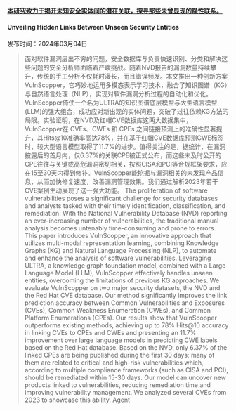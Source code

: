 #### [本研究致力于揭开未知安全实体间的潜在关联，探寻那些未曾显现的隐性联系。](https://arxiv.org/abs/2403.02014)
#### Unveiling Hidden Links Between Unseen Security Entities
发布时间：2024年03月04日
> 面对软件漏洞层出不穷的问题，安全数据库与负责快速识别、分类和解决这些问题的安全分析师面临着严峻挑战。随着NVD报告的漏洞数量持续攀升，传统的手工分析不仅耗时漫长，而且错误频发。本文推出一种创新方案VulnScopper，它巧妙地运用多模态表示学习技术，融合了知识图谱（KG）与自然语言处理（NLP），实现对软件漏洞分析过程的自动化和优化。VulnScopper倚仗一个名为ULTRA的知识图谱底层模型与大型语言模型(LLM)的强大组合，成功应对新出现的实体问题，突破了过往依赖KG方法的局限。实验证明，在NVD及红帽CVE数据库这两大数据集中，VulnScopper在 CVEs、CWEs 和 CPEs 之间链接预测上的准确性显著提升，其Hits@10准确率高达78%，并在基于红帽CVE数据库预测CWE标签时，较大型语言模型取得了11.7%的进步。值得关注的是，据统计，在漏洞披露后的首月内，仅6.37%的关联CPE被正式公布，而这些未及时公开的CPE往往与关键或高危漏洞密切相关，按照CISA和PCI等合规框架要求，应在15至30天内得到修补。VulnScopper能挖掘与漏洞相关的未发现产品信息，从而加快修复速度，改善漏洞管理效果。我们通过解析2023年若干CVE案例生动展现了这一强大功能。
> The proliferation of software vulnerabilities poses a significant challenge for security databases and analysts tasked with their timely identification, classification, and remediation. With the National Vulnerability Database (NVD) reporting an ever-increasing number of vulnerabilities, the traditional manual analysis becomes untenably time-consuming and prone to errors. This paper introduces VulnScopper, an innovative approach that utilizes multi-modal representation learning, combining Knowledge Graphs (KG) and Natural Language Processing (NLP), to automate and enhance the analysis of software vulnerabilities. Leveraging ULTRA, a knowledge graph foundation model, combined with a Large Language Model (LLM), VulnScopper effectively handles unseen entities, overcoming the limitations of previous KG approaches. We evaluate VulnScopper on two major security datasets, the NVD and the Red Hat CVE database. Our method significantly improves the link prediction accuracy between Common Vulnerabilities and Exposures (CVEs), Common Weakness Enumeration (CWEs), and Common Platform Enumerations (CPEs). Our results show that VulnScopper outperforms existing methods, achieving up to 78% Hits@10 accuracy in linking CVEs to CPEs and CWEs and presenting an 11.7% improvement over large language models in predicting CWE labels based on the Red Hat database. Based on the NVD, only 6.37% of the linked CPEs are being published during the first 30 days; many of them are related to critical and high-risk vulnerabilities which, according to multiple compliance frameworks (such as CISA and PCI), should be remediated within 15-30 days. Our model can uncover new products linked to vulnerabilities, reducing remediation time and improving vulnerability management. We analyzed several CVEs from 2023 to showcase this ability.
Agent